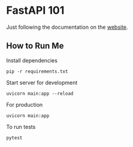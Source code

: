 # FastAPI 101

Just following the documentation on the [website](https://fastapi.tiangolo.com/tutorial/).


## How to Run Me

Install dependencies

```
pip -r requirements.txt
```


Start server for development

```
uvicorn main:app --reload
```

For production

```
uvicorn main:app
```

To run tests

```
pytest
```
